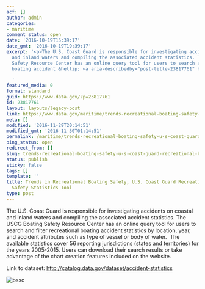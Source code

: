 ```yaml
---
acf: []
author: admin
categories:
- maritime
comment_status: open
date: '2016-10-19T15:39:17'
date_gmt: '2016-10-19T19:39:17'
excerpt: '<p>The U.S. Coast Guard is responsible for investigating accidents on coastal
  and inland waters and compiling the associated accident statistics. The USCG Boating
  Safety Resource Center has an online query tool for users to search and filter recreational
  boating accident &hellip; <a aria-describedby="post-title-23817761" href="https://www.data.gov/maritime/trends-recreational-boating-safety-u-s-coast-guard-recreational-boating-safety-statistics-tool/">Continued</a></p>

  '
featured_media: 0
format: standard
guid: https://www.data.gov/?p=23817761
id: 23817761
layout: layouts/legacy-post
link: https://www.data.gov/maritime/trends-recreational-boating-safety-u-s-coast-guard-recreational-boating-safety-statistics-tool/
meta: []
modified: '2016-11-29T20:14:51'
modified_gmt: '2016-11-30T01:14:51'
permalink: /maritime/trends-recreational-boating-safety-u-s-coast-guard-recreational-boating-safety-statistics-tool/
ping_status: open
redirect_from: []
slug: trends-recreational-boating-safety-u-s-coast-guard-recreational-boating-safety-statistics-tool
status: publish
sticky: false
tags: []
template: ''
title: Trends in Recreational Boating Safety, U.S. Coast Guard Recreational Boating
  Safety Statistics Tool
type: post
---
```

The U.S. Coast Guard is responsible for investigating accidents on coastal and inland waters and compiling the associated accident statistics. The USCG Boating Safety Resource Center has an online query tool for users to search and filter recreational boating accident statistics by location, year, and accident attributes such as type of vessel or body of water.  The available statistics cover 56 reporting jurisdictions (states and territories) for the years 2005-2015. Users can download their search results or take advantage of the chart creation features included on the website.


Link to dataset: <http://catalog.data.gov/dataset/accident-statistics>  


![bssc](https://s3.amazonaws.com/bsp-ocsit-prod-east-appdata/datagov/wordpress/2016/10/bssc.png)


